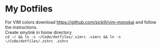 # My Dotfiles

For VIM colors download <https://github.com/sickill/vim-monokai> and follow the instructions.  
Create smylink in home directory  
```cd ~/ && ln -s ~/Code/dotfiles/.vimrc .vimrc && ln -s ~/Code/dotfiles/.zshrc .zshrc```
